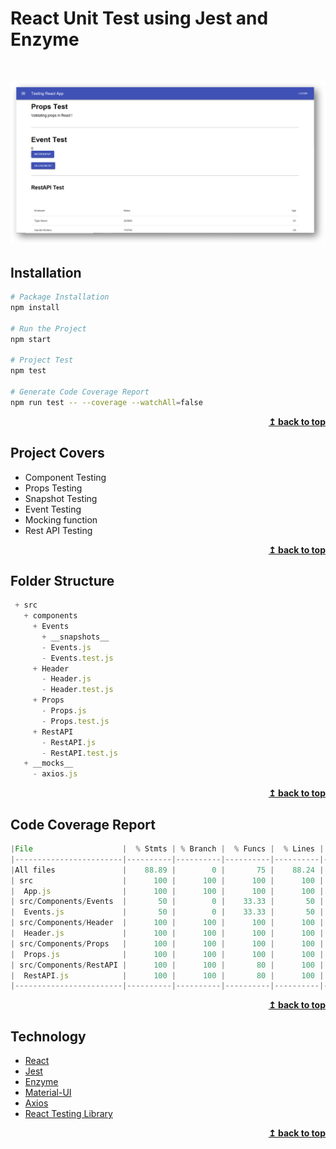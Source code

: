 # React Unit Test using Jest and Enzyme

<br/>

<p align="center">
  <img src="assets/test-react.png" alt="Testing React using Jest and Enzyme" width="800px" />
</p>

## Installation

```bash
# Package Installation
npm install

# Run the Project
npm start

# Project Test
npm test

# Generate Code Coverage Report
npm run test -- --coverage --watchAll=false
```

<div align="right">
    <b><a href="#react-unit-test-using-jest-and-enzyme">↥ back to top</a></b>
</div>

## Project Covers

- Component Testing
- Props Testing
- Snapshot Testing
- Event Testing
- Mocking function
- Rest API Testing

<div align="right">
    <b><a href="#react-unit-test-using-jest-and-enzyme">↥ back to top</a></b>
</div>

## Folder Structure

```js
 + src
   + components
     + Events
	   + __snapshots__
	   - Events.js  
	   - Events.test.js
	 + Header
	   - Header.js
	   - Header.test.js
	 + Props
	   - Props.js
	   - Props.test.js
	 + RestAPI
	   - RestAPI.js
	   - RestAPI.test.js
   + __mocks__
     - axios.js
```

<div align="right">
    <b><a href="#react-unit-test-using-jest-and-enzyme">↥ back to top</a></b>
</div>

## Code Coverage Report

```js
|File                    |  % Stmts | % Branch |  % Funcs |  % Lines | Uncovered Line #s |
|------------------------|----------|----------|----------|----------|-------------------|
|All files               |    88.89 |        0 |       75 |    88.24 |                   |
| src                    |      100 |      100 |      100 |      100 |                   |
|  App.js                |      100 |      100 |      100 |      100 |                   |
| src/Components/Events  |       50 |        0 |    33.33 |       50 |                   |
|  Events.js             |       50 |        0 |    33.33 |       50 |             14,16 |
| src/Components/Header  |      100 |      100 |      100 |      100 |                   |
|  Header.js             |      100 |      100 |      100 |      100 |                   |
| src/Components/Props   |      100 |      100 |      100 |      100 |                   |
|  Props.js              |      100 |      100 |      100 |      100 |                   |
| src/Components/RestAPI |      100 |      100 |       80 |      100 |                   |
|  RestAPI.js            |      100 |      100 |       80 |      100 |                   |
|------------------------|----------|----------|----------|----------|-------------------|
```

<div align="right">
    <b><a href="#react-unit-test-using-jest-and-enzyme">↥ back to top</a></b>
</div>

## Technology

- [React](https://create-react-app.dev/docs/getting-started/)
- [Jest](https://jestjs.io/docs/en/getting-started.html)
- [Enzyme](https://enzymejs.github.io/enzyme/docs/installation/react-16.html)
- [Material-UI](https://material-ui.com/getting-started/installation/)
- [Axios](https://github.com/axios/axios)
- [React Testing Library](https://reactjs.org/docs/testing-recipes.html)

<div align="right">
    <b><a href="#react-unit-test-using-jest-and-enzyme">↥ back to top</a></b>
</div>
